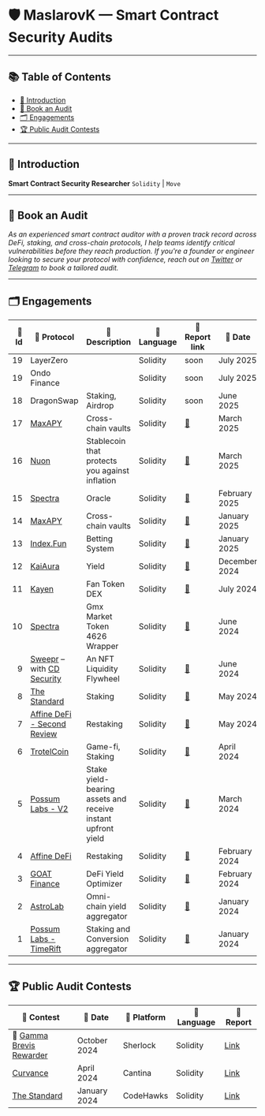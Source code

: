 # 🛡️ MaslarovK — Smart Contract Security Audits

---

## 📚 Table of Contents

* [👋 Introduction](#introduction)
* [📩 Book an Audit](#book-an-audit)
* [🗂️ Engagements](#engagements)
* [🏆 Public Audit Contests](#public-audit-contests)

---

## 👋 Introduction

**Smart Contract Security Researcher**
`Solidity` | `Move`

---

## 📩 Book an Audit

*As an experienced smart contract auditor with a proven track record across DeFi, staking, and cross-chain protocols, I help teams identify critical vulnerabilities before they reach production. If you're a founder or engineer looking to secure your protocol with confidence, reach out on [Twitter](https://twitter.com/maslarovk) or [Telegram](https://t.me/maslarovk) to book a tailored audit.*

---

## 🗂️ Engagements

| 🔢 Id | 🧩 Protocol                                                                           | 📝 Description                                               | 🧪 Language | 🔗 Report link                                                                                                     | 📅 Date       |
| ----: | ------------------------------------------------------------------------------------- | ------------------------------------------------------------ | ----------- | ------------------------------------------------------------------------------------------------------------------ | ------------- |
|    19 | LayerZero                                                                          |                                                              | Solidity    | soon                                                                                                               | July 2025     |
|    19 | Ondo Finance                                                                          |                                                              | Solidity    | soon                                                                                                               | July 2025     |
|    18 | DragonSwap                                                                           | Staking, Airdrop                                                        | Solidity    | soon                                                                                                               | June 2025     |
|    17 | [MaxAPY](https://app.maxapy.io/)                                                      | Cross-chain vaults                                           | Solidity    | [📄](https://github.com/kristiyanmaslarov/Audits/blob/main/PrivateAudits/MaxAPY-second-security-review.pdf)        | March 2025    |
|    16 | [Nuon](https://nuon.fi/)                                                              | Stablecoin that protects you against inflation               | Solidity    | [📄](https://github.com/kristiyanmaslarov/Audits/blob/main/PrivateAudits/Nuon-security-review.pdf)                                                                                                               | March 2025    |
|    15 | [Spectra](https://www.spectra.finance/)                                               | Oracle                                                       | Solidity    | [📄](https://github.com/kristiyanmaslarov/Audits/blob/main/PrivateAudits/Spectra-second-security-review.pdf)       | February 2025 |
|    14 | [MaxAPY](https://app.maxapy.io/)                                                      | Cross-chain vaults                                           | Solidity    | [📄](https://github.com/kristiyanmaslarov/Audits/blob/main/PrivateAudits/MaxAPY-security-review.pdf)               | January 2025  |
|    13 | [Index.Fun](https://index.fun/)                                                       | Betting System                                               | Solidity    | [📄](https://github.com/kristiyanmaslarov/Audits/blob/main/PrivateAudits/Index.fun-security-review.pdf)            | January 2025  |
|    12 | [KaiAura](https://kaiaura.finance/)                                                   | Yield                                                        | Solidity    | [📄](https://github.com/kristiyanmaslarov/Audits/blob/main/PrivateAudits/KaiAura-Security-Review.pdf)              | December 2024 |
|    11 | [Kayen](https://www.kayen.org/)                                                       | Fan Token DEX                                                | Solidity    | [📄](https://github.com/kristiyanmaslarov/Audits/blob/main/PrivateAudits/Kayen-Security-Review.pdf)                | July 2024     |
|    10 | [Spectra](https://www.spectra.finance/)                                               | Gmx Market Token 4626 Wrapper                                | Solidity    | [📄](https://github.com/kristiyanmaslarov/Audits/blob/main/PrivateAudits/Spectra-Security-Review.pdf)              | June 2024     |
|     9 | [Sweepr](https://www.sweepr.finance/) – with [CD Security](https://x.com/CDSecurity_) | An NFT Liquidity Flywheel                                    | Solidity    | [📄](https://github.com/CDSecurity/audits/blob/main/audit%20reports/Sweepr-report.pdf)                             | June 2024     |
|     8 | [The Standard](https://www.thestandard.io/)                                           | Staking                                                      | Solidity    | [📄](https://github.com/kristiyanmaslarov/Audits/blob/main/PrivateAudits/TheStandard-security-review.pdf)          | May 2024      |
|     7 | [Affine DeFi - Second Review](https://affinedefi.com/)                                | Restaking                                                    | Solidity    | [📄](https://github.com/kristiyanmaslarov/Audits/blob/main/PrivateAudits/affine-restaking-2024-05-07.pdf)          | May 2024      |
|     6 | [TrotelCoin](https://www.trotelcoin.com/)                                             | Game-fi, Staking                                             | Solidity    | [📄](https://github.com/kristiyanmaslarov/Audits/blob/main/PrivateAudits/TrotelCoin-security-review.pdf)           | April 2024    |
|     5 | [Possum Labs - V2](https://www.possumlabs.io/)                                        | Stake yield-bearing assets and receive instant upfront yield | Solidity    | [📄](https://github.com/kristiyanmaslarov/Audits/blob/main/PrivateAudits/PossumLabs-security-review-portalsV2.pdf) | March 2024    |
|     4 | [Affine DeFi](https://affinedefi.com/)                                                | Restaking                                                    | Solidity    | [📄](https://github.com/kristiyanmaslarov/Audits/blob/main/PrivateAudits/affine-restaking-2024-02-29.pdf)          | February 2024 |
|     3 | [GOAT Finance](https://www.goat.fi/#/)                                                | DeFi Yield Optimizer                                         | Solidity    | [📄](https://github.com/kristiyanmaslarov/Audits/blob/main/PrivateAudits/Goat-security-review.pdf)                 | February 2024 |
|     2 | [AstroLab](https://astrolab.fi/)                                                      | Omni-chain yield aggregator                                  | Solidity    | [📄](https://github.com/kristiyanmaslarov/Audits/blob/main/PrivateAudits/AstroLabDao-security-review.pdf)          | January 2024  |
|     1 | [Possum Labs - TimeRift](https://www.possumlabs.io/)                                  | Staking and Conversion aggregator                            | Solidity    | [📄](https://github.com/kristiyanmaslarov/Audits/blob/main/PrivateAudits/PossumLabs-security-review.pdf)           | January 2024  |

---

## 🏆 Public Audit Contests

| 🏁 Contest                                                                            | 📅 Date      | 🧱 Platform | 🧪 Language | 📄 Report                                                                                     |
| ------------------------------------------------------------------------------------- | ------------ | ----------- | ----------- | --------------------------------------------------------------------------------------------- |
| 🥇 [Gamma Brevis Rewarder](https://audits.sherlock.xyz/contests/496?filter=questions) | October 2024 | Sherlock    | Solidity    | [Link](https://github.com/RezolvSolutions/Audits/blob/main/reports/md-format/gamma-report.md) |
| [Curvance](https://cantina.xyz/competitions/ac757733-81a4-43c7-8f49-17c5b135cdff)     | April 2024   | Cantina     | Solidity    | [Link](https://github.com/kristiyanmaslarov/Audits/blob/main/Contests/Curvance.md)            |
| [The Standard](https://www.codehawks.com/contests/clql6lvyu0001mnje1xpqcuvl)          | January 2024 | CodeHawks   | Solidity    | [Link](https://github.com/kristiyanmaslarov/Audits/blob/main/Contests/TheStandard.md)         |
